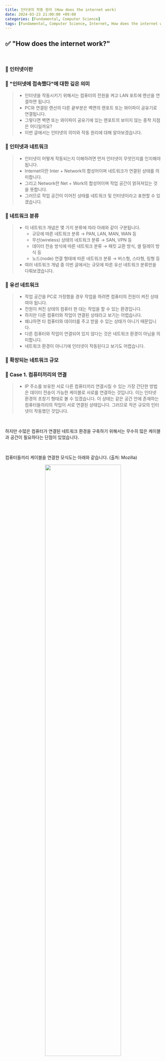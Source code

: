 ```yaml
---
title: 인터넷의 작동 원리 (How does the internet work)
date: 2024-03-23 21:00:00 +09:00
categories: [Fundamental, Computer Science]
tags: [Fundamental, Computer Science, Internet, How does the internet work?]
---
```


<!-- 2024-02-28 글 작성 시작; 2099-01-01 페이지 호출 필요 -->
## ✅ "How does the internet work?"

<br>

### 🔔 인터넷이란
### 📌 "인터넷에 접속했다"에 대한 깊은 의미
> - 인터넷을 작동시키기 위해서는 컴퓨터의 전원을 켜고 LAN 포트에 랜선을 연결하면 됩니다.
> - PC와 연결된 랜선의 다른 끝부분은 벽면의 랜포트 또는 와이파이 공유기로 연결됩니다.
> - 그렇다면 벽면 또는 와이파이 공유기에 있는 랜포트의 보이지 않는 종착 지점은 어디일까요?
> - 이번 글에서는 인터넷의 의미와 작동 원리에 대해 알아보겠습니다.


### 📌 인터넷과 네트워크
> - 인터넷이 어떻게 작동되는지 이해하려면 먼저 인터넷이 무엇인지를 인지해야 됩니다.
> - Internet이란 Inter + Network의 합성어이며 네트워크가 연결된 상태를 의미합니다.
> - 그리고 Network란 Net + Work의 합성어이며 작업 공간이 얽혀져있는 것을 뜻합니다.
> - 그러므로 작업 공간이 이어진 상태를 네트워크 및 인터넷이라고 표현할 수 있겠습니다.

### 📌 네트워크 분류
> - 이 네트워크 개념은 몇 가지 분류에 따라 아래와 같이 구분됩니다.
>   - 규모에 따른 네트워크 분류 → PAN, LAN, MAN, WAN 등
>   - 무선(wireless) 상태의 네트워크 분류 → SAN, VPN 등
>   - 데이터 전송 방식에 따른 네트워크 분류 → 패킷 교환 방식, 셀 릴레이 방식 등
>   - 노드(node) 연결 형태에 따른 네트워크 분류 → 버스형, 스타형, 링형 등
> - 여러 네트워크 개념 중 이번 글에서는 규모에 따른 유선 네트워크 분류만을 다뤄보겠습니다.

### 📌 유선 네트워크
> - 작업 공간을 PC로 가정했을 경우 작업을 하려면 컴퓨터의 전원이 켜진 상태여야 됩니다.
> - 전원이 켜진 상태의 컴퓨터 한 대는 작업을 할 수 있는 환경입니다.
> - 하지만 다른 컴퓨터와 작업이 연결된 상태라고 보기는 어렵습니다.
> - 왜냐하면 타 컴퓨터와 데이터를 주고 받을 수 있는 상태가 아니기 때문입니다.
> - 다른 컴퓨터와 작업이 연결되어 있지 않다는 것은 네트워크 환경이 아님을 의미합니다.
> - 네트워크 환경이 아니기에 인터넷이 작동된다고 보기도 어렵습니다.

### 🔔 확장되는 네트워크 규모
### 📌 Case 1. 컴퓨터끼리의 연결
> - IP 주소를 보유한 서로 다른 컴퓨터끼리 연결시킬 수 있는 가장 간단한 방법은
데이터 전송이 가능한 케이블로 서로를 연결하는 것입니다.
이는 인터넷 환경의 초창기 형태로 볼 수 있겠습니다.
이 상태는 같은 공간 안에 존재하는 컴퓨터들끼리의 작업이 서로 연결된 상태입니다.
그러므로 작은 규모의 인터넷이 작동했던 것입니다.

<br/>

하지만 수많은 컴퓨터가 연결된 네트워크 환경을 구축하기 위해서는
무수히 많은 케이블과 공간이 필요하다는 단점이 있었습니다.

<br/>

컴퓨터들끼리 케이블을 연결한 모식도는 아래와 같습니다. (출처: Mozilla)

<p align = "center"><img src = "https://github.com/Kim-src/Backend/assets/150884526/7cf0adc4-3e1f-4f1f-b986-2968a3c2f4c2" width = "70%"></p>

<br/>

### 📌 Case 2. 공유기(Router)끼리의 연결
Case 1에서의 단점을 보완해주기 위해 개발된 것이 공유기(router)입니다.
공유기는 여러 노드(node)와의 연결을 돕는 중계 장치 역할을 합니다.
서로 다른 전자기기라도 같은 공유기에 연결하면 데이터 교환이 가능한 상태가 됩니다.
참고로 노드란 IP 주소를 보유한 컴퓨터, 스마트폰 등의 정보 처리 장치입니다.

<br/>

그러므로 공유기를 활용하면 근처 컴퓨터들끼리의 연결 효율이 더 좋아집니다.
이러한 네트워크 연결망은 회사 또는 학교 정도의 규모까지는 확장시킬 수 있습니다.

<br/>

아래는 carrier class의 대규모 공유기의 외관입니다. (출처: Wikipedia)

<p align = "center"><img src = "https://github.com/Kim-src/Backend/assets/150884526/15922c12-323b-4df3-8cc9-d22a3d0e3817" width = "70%"></p>

<br/>

최근 와이파이 공유기가 상용화되면서 공유기라는 단어는 우리에게 친숙합니다.
하지만 이번 글에서 말씀드리는 공유기는 가정용 공유기(home router)가 아닙니다.
아래는 소형 공유기의 외관입니다. (출처: Wikipedia)

<p align = "center"><img src = "https://github.com/Kim-src/Backend/assets/150884526/57d4cff7-e129-485f-afea-1dcbd3503ad7" width = "70%"></p>

<br/>

공유기에 연결된 컴퓨터들끼리의 네트워크 개념도는 아래와 같습니다. (출처: Mozilla)
참고로 와이파이 공유기 등 무선 연결과 관련된 내용은 추후 작성해보겠습니다.
<p align = "center"><img src = "https://github.com/Kim-src/Backend/assets/150884526/48359b74-d306-4199-b486-7b7aa92a3fe7" width = "70%"></p>

<br/>

### 📌 Case 3. 모뎀(Modem)과 공유기의 연결
네트워크의 규모에 따라 네트워크는 크게 네 가지로 구분됩니다.
> 1. PAN: 가장 작은 규모의 네트워크 # Personal Area Network
> 2. LAN: 집, 학교, 회사 정도 규모의 네트워크 # Local Area Network
> 3. MAN: 도시, 대학교 캠퍼스 정도 규모의 네트워크 # Metropolitan Area Network
> 4. WAN: 대륙과 대륙, 국가와 국가 규모의 네트워크 # Wide Area Network

<br/>

따라서 근래의 인터넷이란 WAN 네트워크를 의미한다고 표현하는 것이 적절하겠습니다.
데이터의 교환이 대륙이나 국가와 같은 물리적인 공간을 관통하기 때문입니다.

<br/>

그런데 Case 2와 같이 공유기끼리로만 형성된 네트워크 규모는 LAN 정도입니다.
그렇다면 LAN 규모였던 네트워크를 WAN 규모로 확장시킬 수 있었던 방법은 무엇일까요?

<br/>

불가능할 것 같았던 거대 규모로의 네트워크 확장은 전화 통신 인프라로 해결되었습니다.
전화 통신 인프라는 이미 광범위한 통신망으로 전 세계에 구축된 상태였습니다.
그렇지만 전화 통신망은 아날로그(analog) 신호를 이용하고 있었습니다.
아날로그는 진동, 전압, 전류 등의 물리적인 신호입니다.
(전화 통신 인프라: telecommunications infrastructure)

<br/>

이와는 달리 컴퓨터에서 발생된 네트워크 정보는 디지털(digital) 형태입니다.
따라서 기존에 아날로그 신호만 통하던 전화 통신망을 네트워크 망으로 이용하기 위해서는
디지털 신호와 아날로그 신호를 서로 교환해주는 장치가 필요한 상황이었습니다.

<br/>

그래서 개발된 장치가 바로 모뎀입니다.
모뎀의 역할은 디지털 및 아날로그 신호를 서로 변환해주는 것입니다.

<br/>

정리하겠습니다.
현재와 같은 인터넷 환경이 구축되기까지 복잡한 일련의 과정이 있었습니다.
인터넷 환경은 서로 다른 기기와의 데이터 송수신이 가능한 상태를 뜻합니다.
이러한 인터넷이 정상 작동하려면 노드, 공유기, 모뎀이 동시에 동작하여야 됩니다.

<br/>

노드, 공유기, 모뎀이 연결된 모식도는 아래와 같습니다. (출처: Mozilla)
<p align = "center"><img src = "https://github.com/Kim-src/Backend/assets/150884526/ddce0e00-fb08-40e0-bcda-7d4cd984ea8f" width = "70%"></p>

<br/>

### 📌 ISP의 네트워크 관리
근래 네트워크는 상기 내용과 같이 노드, 공유기, 모뎀이 연결된 상태입니다.
그리고 우리의 디지털 정보는 케이블을 따라 이들 장치를 통해 전송되며 공유됩니다.
한편 데이터가 송수신되는 네트워크 환경은 개인이 관리하기 어렵습니다.

<br/>

그래서 거대한 규모의 네트워크를 관리하는 업체가 존재하게 됐습니다.
이 관리 업체를 ISP (Internet Service Provider)라고 합니다.
ISP의 역할은 송신 목적의 네트워크 정보 등을 수신 가능한 목적지로 연결시켜주는 것입니다.
즉, ISP의 역할은 인터넷 환경을 정상적으롤 유지하는 것이라고 표현할 수도 있겠습니다.

<br/>

이번 글에서는 인터넷 작동 원리를 파악해보았습니다.
다음 글에서는 HTTP가 무엇인지 알아보겠습니다.
아래 이미지는 방대한 인터넷 환경에 대한 개념도입니다. (출처: Wikipedia)
<p align = "center"><img src = "https://github.com/Kim-src/Backend/assets/150884526/2b8fa099-4759-438c-a7b0-5c47f9a36642" width = "70%"></p>

<br/>

### 🎁 References
> 1. [Developer ⏩ Mozilla](https://developer.mozilla.org/en-US/docs/Learn/Common_questions/Web_mechanics/How_does_the_Internet_work)
> 2. [Youtube ⏩ Lesics](https://www.youtube.com/watch?v=x3c1ih2NJEg&t=3s)
> 3. [Youtube ⏩ BLASTERTECHNOLOGY](https://www.youtube.com/watch?v=Sfzo4xm5eX8)
> 4. [Youtube ⏩ 쉬운코드](https://www.youtube.com/watch?v=oFKYzp6gGfc&t=318)
> 5. [CCTV 뉴스 ⏩ 최형주 기자님](https://www.cctvnews.co.kr/news/articleView.html?idxno=210852)

***

<br/>
<br/>
<br/>
